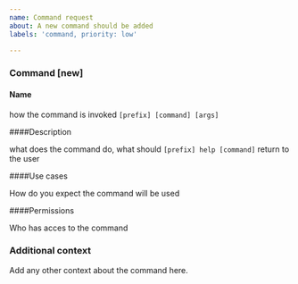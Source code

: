 ```yaml
---
name: Command request
about: A new command should be added
labels: 'command, priority: low'

---
```


### Command [new]
#### Name

how the command is invoked `[prefix] [command] [args]`

####Description

what does the command do, what should `[prefix] help [command]` return to the user

####Use cases

How do you expect the command will be used

####Permissions

Who has acces to the command

### Additional context
Add any other context about the command here.
